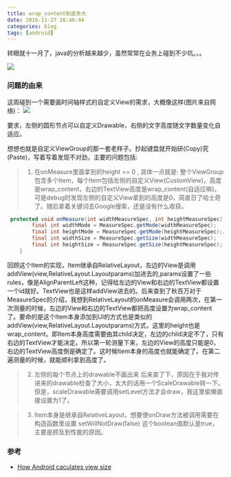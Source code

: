 ```yaml
---
title: wrap_content到底多大
date: 2016-11-27 16:46:44
categories: blog
tags: [android]
---
```


转眼就十一月了，java的分析越来越少，虽然常常在业务上碰到不少坑。。。

![](http://www.haldir66.ga/static/imgs/480617.jpg)
<!-- more -->

### 问题的由来
这周碰到一个需要画时间轴样式的自定义View的需求，大概像这样(图片来自网络)：
![](http://www.haldir66.ga/static/imgs/timelineView.png)

要求，左侧的圆形节点可以自定义Drawable，右侧的文字高度随文字数量变化自适应。

想想也就是自定义ViewGroup的那一套老样子。抄起键盘就开始研(Copy)究(Paste)，写着写着发现不对劲，主要的问题包括:

> 1. 在onMeasure里面拿到的height == 0 , 具体一点就是:
整个ViewGroup包含多个Item，每个Item包括左侧的自定义View(CustomView)，高度是wrap_content，右边的TextView高度是wrap_content(自适应嘛)。可是debug时发现左侧的自定义View拿到的高度是0，简直日了哈士奇了。随后拿着关键词去Google搜索，还是没有什么收获。


```java
 protected void onMeasure(int widthMeasureSpec, int heightMeasureSpec) {
        final int widthMode = MeasureSpec.getMode(widthMeasureSpec);
        final int heightMode = MeasureSpec.getMode(heightMeasureSpec);// 这里是UNSPECIFIED, 常规概念里wrap_content对应的应该是AT_MOST
        final int widthSize = MeasureSpec.getSize(widthMeasureSpec);
        final int heightSize = MeasureSpec.getSize(heightMeasureSpec); // 居然等于0
    }

```
回顾这个Item的实现，Item继承自RelativeLayout，左边的View是调用addView(view,RelativeLayout.Layoutparams)加进去的,params设置了一些rules，像是AlignParentLeft这种，记得给左边的View和右边的TextView都设置一个id就好。TextView也是这样addView进去的。后来查到了秋百万对于MeasureSpec的介绍，我想到RelativeLayout的onMeasure会调用两次，在第一次测量的时候，左边的View和右边的TextView都把高度设置为wrap_content了。要命的是这个Item本身添加到UI的方式也是类似的addView(view,RelativeLayout.Layoutparams)方式，这里的height也是wrap_content。即Item本身高度需要由其child决定，左边的child决定不了，只有右边的TextView才能决定。所以第一轮测量下来，左边的View的高度只能是0，右边的TextView高度倒是确定了。这时候Item本身的高度也就能确定了。在第二遍测量的时候，就能顺利拿到高度了。

> 2. 左侧的每个节点上的drawable不画出来
后来查了下，原因在于我对传进来的drawable检查了大小，太大的话用一个ScaleDrawable转一下。但是，scaleDrawable需要调用setLevel方法才会draw，我这里偷懒直接设置为1了。


> 3. Item本身是继承自RelativeLayout，想要使onDraw方法被调用需要在构造函数里设置
setWillNotDraw(false)
这个boolean值默认是true，主要是顾及到性能的原因。



### 参考
- [How Android caculates view size](https://www.liaohuqiu.net/posts/how-does-android-caculate-the-size-of-child-view/)
